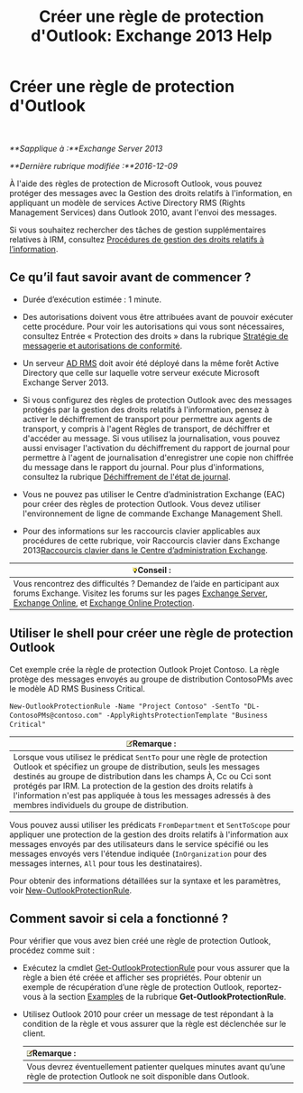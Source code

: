 ﻿---
title: "Créer une règle de protection d'Outlook: Exchange 2013 Help"
TOCTitle: Créer une règle de protection d'Outlook
ms:assetid: da64750d-faaf-44de-ad8c-888eba7fbdbf
ms:mtpsurl: https://technet.microsoft.com/fr-fr/library/Dd638196(v=EXCHG.150)
ms:contentKeyID: 50479326
ms.date: 04/24/2018
mtps_version: v=EXCHG.150
ms.translationtype: HT
---

# Créer une règle de protection d'Outlook

 

_**Sapplique à :**Exchange Server 2013_

_**Dernière rubrique modifiée :**2016-12-09_

À l'aide des règles de protection de Microsoft Outlook, vous pouvez protéger des messages avec la Gestion des droits relatifs à l'information, en appliquant un modèle de services Active Directory RMS (Rights Management Services) dans Outlook 2010, avant l'envoi des messages.

Si vous souhaitez rechercher des tâches de gestion supplémentaires relatives à IRM, consultez [Procédures de gestion des droits relatifs à l’information](information-rights-management-procedures-exchange-2013-help.md).

## Ce qu’il faut savoir avant de commencer ?

  - Durée d’exécution estimée : 1 minute.

  - Des autorisations doivent vous être attribuées avant de pouvoir exécuter cette procédure. Pour voir les autorisations qui vous sont nécessaires, consultez Entrée « Protection des droits » dans la rubrique [Stratégie de messagerie et autorisations de conformité](messaging-policy-and-compliance-permissions-exchange-2013-help.md).

  - Un serveur [AD RMS](https://technet.microsoft.com/fr-fr/library/hh831364.aspx) doit avoir été déployé dans la même forêt Active Directory que celle sur laquelle votre serveur exécute Microsoft Exchange Server 2013.

  - Si vous configurez des règles de protection Outlook avec des messages protégés par la gestion des droits relatifs à l'information, pensez à activer le déchiffrement de transport pour permettre aux agents de transport, y compris à l'agent Règles de transport, de déchiffrer et d'accéder au message. Si vous utilisez la journalisation, vous pouvez aussi envisager l'activation du déchiffrement du rapport de journal pour permettre à l'agent de journalisation d'enregistrer une copie non chiffrée du message dans le rapport du journal. Pour plus d'informations, consultez la rubrique [Déchiffrement de l'état de journal](journal-report-decryption-exchange-2013-help.md).

  - Vous ne pouvez pas utiliser le Centre d’administration Exchange (EAC) pour créer des règles de protection Outlook. Vous devez utiliser l'environnement de ligne de commande Exchange Management Shell.

  - Pour des informations sur les raccourcis clavier applicables aux procédures de cette rubrique, voir Raccourcis clavier dans Exchange 2013[Raccourcis clavier dans le Centre d’administration Exchange](keyboard-shortcuts-in-the-exchange-admin-center-exchange-online-protection-help.md).

<table>
<thead>
<tr class="header">
<th><img src="images/Bb125224.tip(EXCHG.150).gif" title="Conseil" alt="Conseil" />Conseil :</th>
</tr>
</thead>
<tbody>
<tr class="odd">
<td>Vous rencontrez des difficultés ? Demandez de l’aide en participant aux forums Exchange. Visitez les forums sur les pages <a href="https://go.microsoft.com/fwlink/p/?linkid=60612">Exchange Server</a>, <a href="https://go.microsoft.com/fwlink/p/?linkid=267542">Exchange Online</a>, et <a href="https://go.microsoft.com/fwlink/p/?linkid=285351">Exchange Online Protection</a>.</td>
</tr>
</tbody>
</table>


## Utiliser le shell pour créer une règle de protection Outlook

Cet exemple crée la règle de protection Outlook Projet Contoso. La règle protège des messages envoyés au groupe de distribution ContosoPMs avec le modèle AD RMS Business Critical.

    New-OutlookProtectionRule -Name "Project Contoso" -SentTo "DL-ContosoPMs@contoso.com" -ApplyRightsProtectionTemplate "Business Critical"

<table>
<thead>
<tr class="header">
<th><img src="images/JJ159664.note(EXCHG.150).gif" title="Remarque" alt="Remarque" />Remarque :</th>
</tr>
</thead>
<tbody>
<tr class="odd">
<td>Lorsque vous utilisez le prédicat <code>SentTo</code> pour une règle de protection Outlook et spécifiez un groupe de distribution, seuls les messages destinés au groupe de distribution dans les champs À, Cc ou Cci sont protégés par IRM. La protection de la gestion des droits relatifs à l'information n'est pas appliquée à tous les messages adressés à des membres individuels du groupe de distribution.</td>
</tr>
</tbody>
</table>


Vous pouvez aussi utiliser les prédicats `FromDepartment` et `SentToScope` pour appliquer une protection de la gestion des droits relatifs à l'information aux messages envoyés par des utilisateurs dans le service spécifié ou les messages envoyés vers l'étendue indiquée (`InOrganization` pour des messages internes, `All` pour tous les destinataires).

Pour obtenir des informations détaillées sur la syntaxe et les paramètres, voir [New-OutlookProtectionRule](https://technet.microsoft.com/fr-fr/library/dd298182\(v=exchg.150\)).

## Comment savoir si cela a fonctionné ?

Pour vérifier que vous avez bien créé une règle de protection Outlook, procédez comme suit :

  - Exécutez la cmdlet [Get-OutlookProtectionRule](https://technet.microsoft.com/fr-fr/library/dd298004\(v=exchg.150\)) pour vous assurer que la règle a bien été créée et afficher ses propriétés. Pour obtenir un exemple de récupération d’une règle de protection Outlook, reportez-vous à la section [Examples](https://technet.microsoft.com/fr-fr/dd298004\(exchg.150\)#examples) de la rubrique **Get-OutlookProtectionRule**.

  - Utilisez Outlook 2010 pour créer un message de test répondant à la condition de la règle et vous assurer que la règle est déclenchée sur le client.
    
    <table>
    <thead>
    <tr class="header">
    <th><img src="images/JJ159664.note(EXCHG.150).gif" title="Remarque" alt="Remarque" />Remarque :</th>
    </tr>
    </thead>
    <tbody>
    <tr class="odd">
    <td>Vous devrez éventuellement patienter quelques minutes avant qu’une règle de protection Outlook ne soit disponible dans Outlook.</td>
    </tr>
    </tbody>
    </table>

